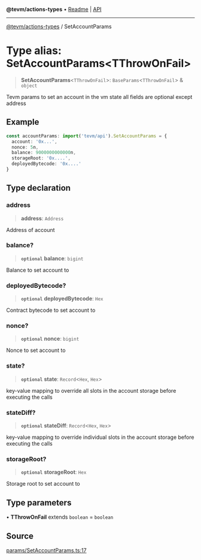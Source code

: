 **@tevm/actions-types** • [Readme](../README.md) \| [API](../globals.md)

***

[@tevm/actions-types](../README.md) / SetAccountParams

# Type alias: SetAccountParams\<TThrowOnFail\>

> **SetAccountParams**\<`TThrowOnFail`\>: `BaseParams`\<`TThrowOnFail`\> & `object`

Tevm params to set an account in the vm state
all fields are optional except address

## Example

```ts
const accountParams: import('tevm/api').SetAccountParams = {
  account: '0x...',
  nonce: 5n,
  balance: 9000000000000n,
  storageRoot: '0x....',
  deployedBytecode: '0x....'
}
```

## Type declaration

### address

> **address**: `Address`

Address of account

### balance?

> **`optional`** **balance**: `bigint`

Balance to set account to

### deployedBytecode?

> **`optional`** **deployedBytecode**: `Hex`

Contract bytecode to set account to

### nonce?

> **`optional`** **nonce**: `bigint`

Nonce to set account to

### state?

> **`optional`** **state**: `Record`\<`Hex`, `Hex`\>

key-value mapping to override all slots in the account storage before executing the calls

### stateDiff?

> **`optional`** **stateDiff**: `Record`\<`Hex`, `Hex`\>

key-value mapping to override individual slots in the account storage before executing the calls

### storageRoot?

> **`optional`** **storageRoot**: `Hex`

Storage root to set account to

## Type parameters

• **TThrowOnFail** extends `boolean` = `boolean`

## Source

[params/SetAccountParams.ts:17](https://github.com/evmts/tevm-monorepo/blob/main/packages/actions-types/src/params/SetAccountParams.ts#L17)
